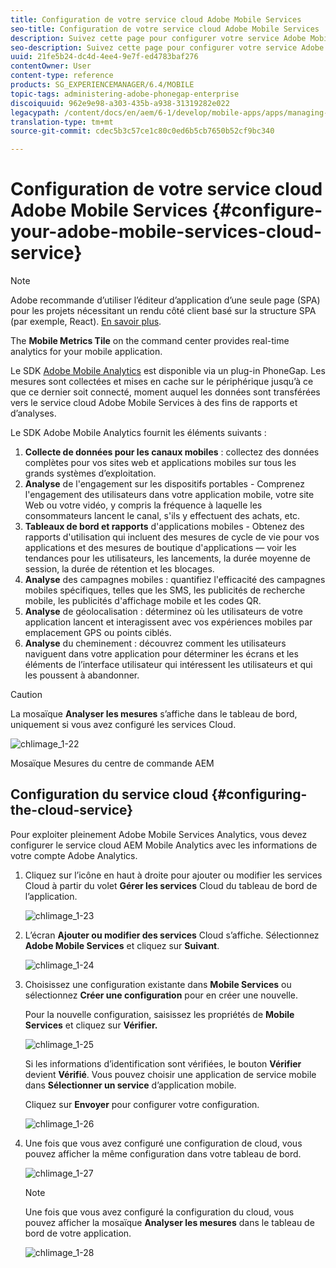 ```yaml
---
title: Configuration de votre service cloud Adobe Mobile Services
seo-title: Configuration de votre service cloud Adobe Mobile Services
description: Suivez cette page pour configurer votre service Adobe Mobile Services Cloud.
seo-description: Suivez cette page pour configurer votre service Adobe Mobile Services Cloud.
uuid: 21fe5b24-dc4d-4ee4-9e7f-ed4783baf276
contentOwner: User
content-type: reference
products: SG_EXPERIENCEMANAGER/6.4/MOBILE
topic-tags: administering-adobe-phonegap-enterprise
discoiquuid: 962e9e98-a303-435b-a938-31319282e022
legacypath: /content/docs/en/aem/6-1/develop/mobile-apps/apps/managing-aem-mobile-apps/configure-your-adobe-phonegap-build-cloud-service1
translation-type: tm+mt
source-git-commit: cdec5b3c57ce1c80c0ed6b5cb7650b52cf9bc340

---
```



# Configuration de votre service cloud Adobe Mobile Services {#configure-your-adobe-mobile-services-cloud-service}

>[!NOTE]
>
>Adobe recommande d’utiliser l’éditeur d’application d’une seule page (SPA) pour les projets nécessitant un rendu côté client basé sur la structure SPA (par exemple, React). [En savoir plus](/help/sites-developing/spa-overview.md).

The **Mobile Metrics Tile** on the command center provides real-time analytics for your mobile application.

Le SDK [Adobe Mobile Analytics](https://www.adobe.com/ca/solutions/digital-analytics/mobile-web-apps-analytics.html) est disponible via un plug-in PhoneGap. Les mesures sont collectées et mises en cache sur le périphérique jusqu’à ce que ce dernier soit connecté, moment auquel les données sont transférées vers le service cloud Adobe Mobile Services à des fins de rapports et d’analyses.

Le SDK Adobe Mobile Analytics fournit les éléments suivants :

1. **Collecte de données pour les canaux mobiles** : collectez des données complètes pour vos sites web et applications mobiles sur tous les grands systèmes d’exploitation.
1. **Analyse** de l&#39;engagement sur les dispositifs portables - Comprenez l&#39;engagement des utilisateurs dans votre application mobile, votre site Web ou votre vidéo, y compris la fréquence à laquelle les consommateurs lancent le canal, s&#39;ils y effectuent des achats, etc.
1. **Tableaux de bord et rapports** d&#39;applications mobiles - Obtenez des rapports d&#39;utilisation qui incluent des mesures de cycle de vie pour vos applications et des mesures de boutique d&#39;applications — voir les tendances pour les utilisateurs, les lancements, la durée moyenne de session, la durée de rétention et les blocages.
1. **Analyse** des campagnes mobiles : quantifiez l&#39;efficacité des campagnes mobiles spécifiques, telles que les SMS, les publicités de recherche mobile, les publicités d&#39;affichage mobile et les codes QR.
1. **Analyse** de géolocalisation : déterminez où les utilisateurs de votre application lancent et interagissent avec vos expériences mobiles par emplacement GPS ou points ciblés.
1. **Analyse** du cheminement : découvrez comment les utilisateurs naviguent dans votre application pour déterminer les écrans et les éléments de l’interface utilisateur qui intéressent les utilisateurs et qui les poussent à abandonner.

>[!CAUTION]
>
>La mosaïque **Analyser les mesures** s’affiche dans le tableau de bord, uniquement si vous avez configuré les services Cloud.

![chlimage_1-22](assets/chlimage_1-22.png)

Mosaïque Mesures du centre de commande AEM

## Configuration du service cloud {#configuring-the-cloud-service}

Pour exploiter pleinement Adobe Mobile Services Analytics, vous devez configurer le service cloud AEM Mobile Analytics avec les informations de votre compte Adobe Analytics.

1. Cliquez sur l’icône en haut à droite pour ajouter ou modifier les services Cloud à partir du volet **Gérer les services** Cloud du tableau de bord de l’application.

   ![chlimage_1-23](assets/chlimage_1-23.png)

1. L’écran **Ajouter ou modifier des services** Cloud s’affiche. Sélectionnez **Adobe Mobile Services** et cliquez sur **Suivant**.

   ![chlimage_1-24](assets/chlimage_1-24.png)

1. Choisissez une configuration existante dans **Mobile Services** ou sélectionnez **Créer une configuration** pour en créer une nouvelle.

   Pour la nouvelle configuration, saisissez les propriétés de **Mobile Services** et cliquez sur **Vérifier.**

   ![chlimage_1-25](assets/chlimage_1-25.png)

   Si les informations d’identification sont vérifiées, le bouton **Vérifier** devient **Vérifié**. Vous pouvez choisir une application de service mobile dans **Sélectionner un service** d’application mobile.

   Cliquez sur **Envoyer** pour configurer votre configuration.

   ![chlimage_1-26](assets/chlimage_1-26.png)

1. Une fois que vous avez configuré une configuration de cloud, vous pouvez afficher la même configuration dans votre tableau de bord.

   ![chlimage_1-27](assets/chlimage_1-27.png)

   >[!NOTE]
   >
   >Une fois que vous avez configuré la configuration du cloud, vous pouvez afficher la mosaïque **Analyser les mesures** dans le tableau de bord de votre application.

   ![chlimage_1-28](assets/chlimage_1-28.png)

